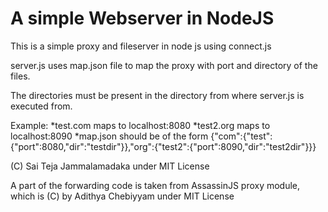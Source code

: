 # A simple Webserver in NodeJS

This is a simple proxy and fileserver in node js using connect.js

server.js uses map.json file to map the proxy with port and directory of the files.

The directories must be present in the directory from where server.js is executed from.

Example:
*test.com maps to localhost:8080
*test2.org maps to localhost:8090
*map.json should be of the form {"com":{"test":{"port":8080,"dir":"testdir"}},"org":{"test2":{"port":8090,"dir":"test2dir"}}}

(C) Sai Teja Jammalamadaka under MIT License

A part of the forwarding code is taken from AssassinJS proxy module, which is (C) by Adithya Chebiyyam under MIT License 